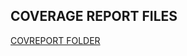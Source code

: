 ## COVERAGE REPORT FILES  
[COVREPORT FOLDER](https://drive.google.com/drive/folders/1uiOCRkBf1MpWk7P1tYUQf9TJV67ZMJlN?usp=drive_link)
